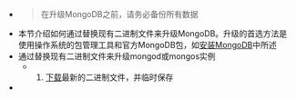 - > 在升级MongoDB之前，请务必备份所有数据
- 本节介绍如何通过替换现有二进制文件来升级MongoDB。升级的首选方法是使用操作系统的包管理工具和官方MongoDB包，如[安装MongoDB](https://docs.mongodb.com/manual/installation/)中所述
- 通过替换现有二进制文件来升级mongod或mongos实例
	- 1. [下载](https://www.mongodb.com/try/download/community?tck=docs_server)最新的二进制文件，并临时保存
-